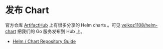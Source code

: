 # 发布 Chart

官方仓库 [ArtifactHub](https://artifacthub.io/) 上有很多分享的 Helm charts 。可见 [velkoz1108/helm-chart](https://github.com/velkoz1108/helm-chart) 把我们的 Go 服务发布到 Hub 上。

- [Helm / Chart Repository Guide](https://helm.sh/docs/topics/chart_repository/)
